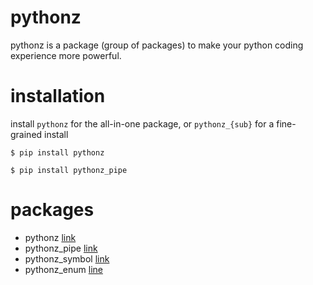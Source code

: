 # pythonz

pythonz is a package (group of packages) to make your python coding experience more powerful.

# installation

install `pythonz` for the all-in-one package, or `pythonz_{sub}` for a fine-grained install

```shell
$ pip install pythonz
```

```shell
$ pip install pythonz_pipe
```

# packages
- pythonz [link](./pythonz/README.md)
- pythonz_pipe [link](./pythonz_pipe/README.md)
- pythonz_symbol [link](./pythonz_symbol/README.md)
- pythonz_enum [line](./pythonz_enum/README.md)